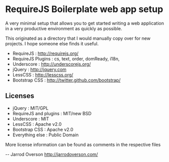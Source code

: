 RequireJS Boilerplate web app setup
===================================

A very minimal setup that allows you to get started writing a web application in a very productive environment as quickly
as possible.

This originated as a directory that I would manually copy over for new projects. I hope someone else finds it useful.

 * RequireJS : http://requirejs.org/
 * RequireJS Plugins : cs, text, order, domReady, i18n,
 * Underscore : http://underscorejs.org/
 * jQuery : http://jquery.com
 * LessCSS : http://lesscss.org/
 * Bootstrap CSS : http://twitter.github.com/bootstrap/

Licenses
--------

 * jQuery : MIT/GPL
 * RequireJS and plugins : MIT/new BSD
 * Underscore : MIT
 * LessCSS : Apache v2.0
 * Bootstrap CSS : Apache v2.0
 * Everything else : Public Domain

More license information can be found as comments in the respective files

--
Jarrod Overson http://jarrodoverson.com/

